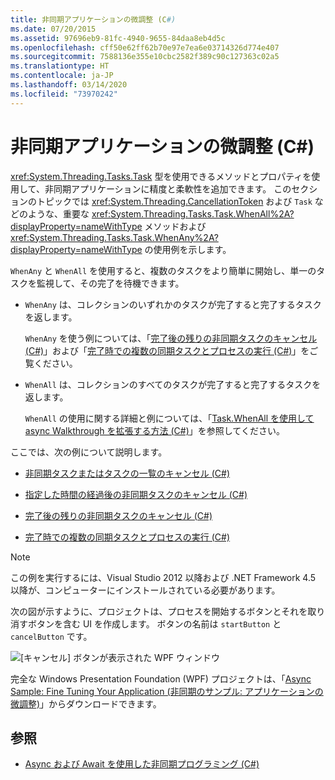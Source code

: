 ```yaml
---
title: 非同期アプリケーションの微調整 (C#)
ms.date: 07/20/2015
ms.assetid: 97696eb9-81fc-4940-9655-84daa8eb4d5c
ms.openlocfilehash: cff50e62ff62b70e97e7ea6e03714326d774e407
ms.sourcegitcommit: 7588136e355e10cbc2582f389c90c127363c02a5
ms.translationtype: HT
ms.contentlocale: ja-JP
ms.lasthandoff: 03/14/2020
ms.locfileid: "73970242"
---
```

# <a name="fine-tuning-your-async-application-c"></a>非同期アプリケーションの微調整 (C#)
<xref:System.Threading.Tasks.Task> 型を使用できるメソッドとプロパティを使用して、非同期アプリケーションに精度と柔軟性を追加できます。 このセクションのトピックでは <xref:System.Threading.CancellationToken> および `Task` などのような、重要な <xref:System.Threading.Tasks.Task.WhenAll%2A?displayProperty=nameWithType> メソッドおよび <xref:System.Threading.Tasks.Task.WhenAny%2A?displayProperty=nameWithType> の使用例を示します。  
  
 `WhenAny` と `WhenAll` を使用すると、複数のタスクをより簡単に開始し、単一のタスクを監視して、その完了を待機できます。  
  
- `WhenAny` は、コレクションのいずれかのタスクが完了すると完了するタスクを返します。  
  
     `WhenAny` を使う例については、「[完了後の残りの非同期タスクのキャンセル (C#)](./cancel-remaining-async-tasks-after-one-is-complete.md)」および「[完了時での複数の同期タスクとプロセスの実行 (C#)](./start-multiple-async-tasks-and-process-them-as-they-complete.md)」をご覧ください。  
  
- `WhenAll` は、コレクションのすべてのタスクが完了すると完了するタスクを返します。  
  
     `WhenAll` の使用に関する詳細と例については、「[Task.WhenAll を使用して async Walkthrough を拡張する方法 (C#)](./how-to-extend-the-async-walkthrough-by-using-task-whenall.md)」を参照してください。
  
 ここでは、次の例について説明します。  
  
- [非同期タスクまたはタスクの一覧のキャンセル (C#)](./cancel-an-async-task-or-a-list-of-tasks.md)  
  
- [指定した時間の経過後の非同期タスクのキャンセル (C#)](./cancel-async-tasks-after-a-period-of-time.md)  
  
- [完了後の残りの非同期タスクのキャンセル (C#)](./cancel-remaining-async-tasks-after-one-is-complete.md)  
  
- [完了時での複数の同期タスクとプロセスの実行 (C#)](./start-multiple-async-tasks-and-process-them-as-they-complete.md)  
  
> [!NOTE]
> この例を実行するには、Visual Studio 2012 以降および .NET Framework 4.5 以降が、コンピューターにインストールされている必要があります。  
  
 次の図が示すように、プロジェクトは、プロセスを開始するボタンとそれを取り消すボタンを含む UI を作成します。 ボタンの名前は `startButton` と `cancelButton` です。  
  
 ![[キャンセル] ボタンが表示された WPF ウィンドウ](./media/fine-tuning-your-async-application/cancellation-and-start-button.png "[開始] ボタンと [停止] ボタンがあるダイアログボックス")  
  
 完全な Windows Presentation Foundation (WPF) プロジェクトは、「[Async Sample: Fine Tuning Your Application (非同期のサンプル: アプリケーションの微調整)](https://code.msdn.microsoft.com/Async-Fine-Tuning-Your-a676abea)」からダウンロードできます。  
  
## <a name="see-also"></a>参照

- [Async および Await を使用した非同期プログラミング (C#)](./index.md)
